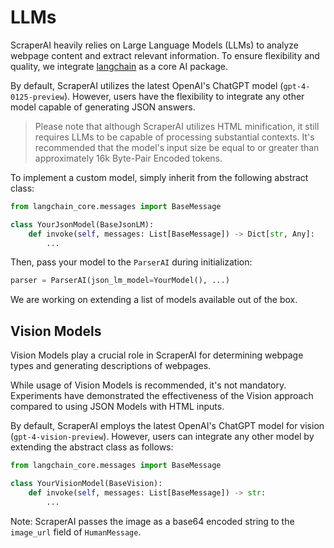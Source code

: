 # LLMs

ScraperAI heavily relies on Large Language Models (LLMs) to analyze webpage content and extract relevant information. 
To ensure flexibility and quality, we integrate [langchain](https://github.com/langchain-ai/langchain) as a core AI package.

By default, ScraperAI utilizes the latest OpenAI's ChatGPT model (`gpt-4-0125-preview`). 
However, users have the flexibility to integrate any other model capable of generating JSON answers.
> Please note that although ScraperAI utilizes HTML minification, it still requires LLMs to be capable of processing substantial contexts. 
> It's recommended that the model's input size be equal to or greater than approximately 16k Byte-Pair Encoded tokens.

To implement a custom model, simply inherit from the following abstract class:

```python
from langchain_core.messages import BaseMessage

class YourJsonModel(BaseJsonLM):
    def invoke(self, messages: List[BaseMessage]) -> Dict[str, Any]:
        ...
```

Then, pass your model to the `ParserAI` during initialization:

```python
parser = ParserAI(json_lm_model=YourModel(), ...)
```

We are working on extending a list of models available out of the box.

## Vision Models

Vision Models play a crucial role in ScraperAI for determining webpage types and generating descriptions of webpages.

While usage of Vision Models is recommended, it's not mandatory. 
Experiments have demonstrated the effectiveness of the Vision approach compared to using JSON Models with HTML inputs.

By default, ScraperAI employs the latest OpenAI's ChatGPT model for vision (`gpt-4-vision-preview`). 
However, users can integrate any other model by extending the abstract class as follows:

```python
from langchain_core.messages import BaseMessage

class YourVisionModel(BaseVision):
    def invoke(self, messages: List[BaseMessage]) -> str:
        ...
```
Note: ScraperAI passes the image as a base64 encoded string to the `image_url` field of `HumanMessage`.
